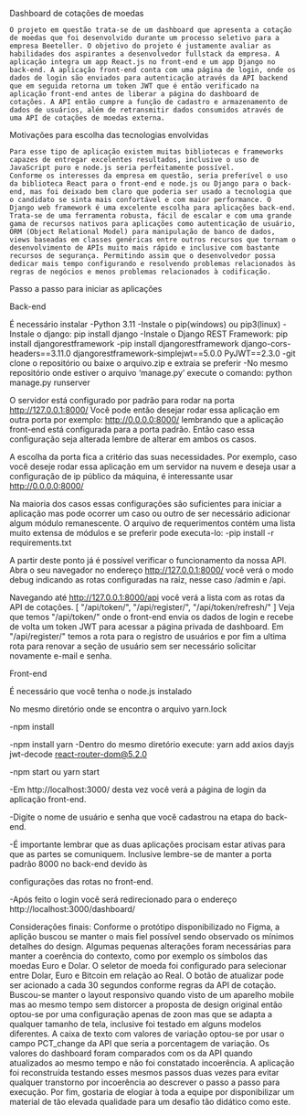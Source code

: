 Dashboard de cotações de moedas

	O projeto em questão trata-se de um dashboard que apresenta a cotação de moedas que foi desenvolvido durante um processo seletivo para a empresa Beeteller. O objetivo do projeto é justamente avaliar as habilidades dos aspirantes a desenvolvedor fullstack da empresa. A aplicação integra um app React.js no front-end e um app Django no back-end. A aplicação front-end conta com uma página de login, onde os dados de login são enviados para autenticação através da API backend que em seguida retorna um token JWT que é então verificado na aplicação front-end antes de liberar a página do dashboard de cotações. A API então cumpre a função de cadastro e armazenamento de dados de usuários, além de retransmitir dados consumidos através de uma API de cotações de moedas externa. 

Motivações para escolha das tecnologias envolvidas

	Para esse tipo de aplicação existem muitas bibliotecas e frameworks capazes de entregar excelentes resultados, inclusive o uso de JavaScript puro e node.js seria perfeitamente possível.
	Conforme os interesses da empresa em questão, seria preferível o uso da biblioteca React para o front-end e node.js ou Django para o back-end, mas foi deixado bem claro que poderia ser usado a tecnologia que o candidato se sinta mais confortável e com maior performance. O Django web framework é uma excelente escolha para aplicações back-end. Trata-se de uma ferramenta robusta, fácil de escalar e com uma grande gama de recursos nativos para aplicações como autenticação de usuário, ORM (Object Relational Model) para manipulação de banco de dados, views baseadas em classes genéricas entre outros recursos que tornam o desenvolvimento de APIs muito mais rápido e inclusive com bastante recursos de segurança. Permitindo assim que o desenvolvedor possa dedicar mais tempo configurando e resolvendo problemas relacionados às regras de negócios e menos problemas relacionados à codificação.

Passo a passo para iniciar as aplicações

Back-end

É necessário instalar 
-Python 3.11
-Instale o pip(windows) ou pip3(linux)
-Instale o django: pip install django
-Instale o Django REST Framework: pip install djangorestframework
-pip install djangorestframework django-cors-headers==3.11.0 djangorestframework-simplejwt==5.0.0 PyJWT==2.3.0 
-git clone o repositório ou baixe o arquivo.zip e extraia se preferir
-No mesmo repositório onde estiver o arquivo ‘manage.py’ execute o comando:
python manage.py runserver

O servidor está configurado por padrão para rodar na porta http://127.0.0.1:8000/
Você pode então desejar rodar essa aplicação em outra porta por exemplo: http://0.0.0.0:8000/ lembrando que a aplicação front-end está configurada para a porta padrão. Então caso essa configuração seja alterada lembre de alterar em ambos os casos.

A escolha da porta fica a critério das suas necessidades. Por exemplo, caso você deseje rodar essa aplicação em um servidor na nuvem e deseja usar a configuração de ip público da máquina, é interessante usar http://0.0.0.0:8000/

Na maioria dos casos essas configurações são suficientes para iniciar a aplicação mas pode ocorrer um caso ou outro de ser necessário adicionar algum módulo remanescente.
O arquivo de requerimentos contém uma lista muito extensa de módulos e se preferir pode executa-lo: -pip install -r requirements.txt

A partir deste ponto já é possível verificar o funcionamento da nossa API. Abra o seu navegador no endereço http://127.0.0.1:8000/ você verá o modo debug indicando as rotas configuradas na raiz, nesse caso /admin e /api.

Navegando até http://127.0.0.1:8000/api você verá a lista com as rotas da API de cotações. 
[
    "/api/token/",
    "/api/register/",
    "/api/token/refresh/"
]
Veja que temos "/api/token/" onde o front-end envia os dados de login e recebe de volta um token JWT para acessar a página privada de dashboard. Em "/api/register/" temos a rota para o registro de usuários e por fim a ultima rota para renovar a seção de usuário sem ser necessário solicitar novamente e-mail e senha.

Front-end

É necessário que você tenha o node.js instalado 

No mesmo diretório onde se encontra o arquivo yarn.lock

-npm install

-npm install yarn 
-Dentro do mesmo diretório execute: yarn add axios dayjs jwt-decode react-router-dom@5.2.0

-npm start ou yarn start

-Em http://localhost:3000/   desta vez você verá a página de login da aplicação front-end. 

-Digite o nome de usuário e senha que você cadastrou na etapa do back-end.

-É importante lembrar que as duas aplicações procisam estar ativas para que as partes se comuniquem. Inclusive lembre-se de manter a porta padrão 8000 no back-end devido às 

configurações das rotas no front-end.

-Após feito o login você será redirecionado para o endereço http://localhost:3000/dashboard/

Considerações finais:
Conforme o protótipo disponibilizado no Figma, a aplição buscou se manter o mais fiel possível sendo observado os mínimos detalhes do design. Algumas pequenas alterações foram necessárias para manter a coerência do contexto, como por exemplo os símbolos das moedas Euro e Dolar. O seletor de moeda foi configurado para selecionar entre Dolar, Euro e Bitcoin em relação ao Real. O botão de atualizar pode ser acionado a cada 30 segundos conforme regras da API de cotação. Buscou-se manter o layout responsivo quando visto de um aparelho mobile mas ao mesmo tempo sem distorcer a proposta de design original então optou-se por uma configuração apenas de zoon mas que se adapta a qualquer tamanho de tela, inclusive foi testado em alguns modelos diferentes. A caixa de texto com valores de variação optou-se por usar o campo PCT_change da API que seria a porcentagem de variação. Os valores do dashboard foram comparados com os da API quando atualizados ao mesmo tempo e não foi constatado incoerência. A aplicação foi reconstruída testando esses mesmos passos duas vezes para evitar qualquer transtorno por incoerência ao descrever o passo a passo para execução. Por fim, gostaria de elogiar à toda a equipe por disponibilizar um material de tão elevada qualidade para um desafio tão didático como este. 

